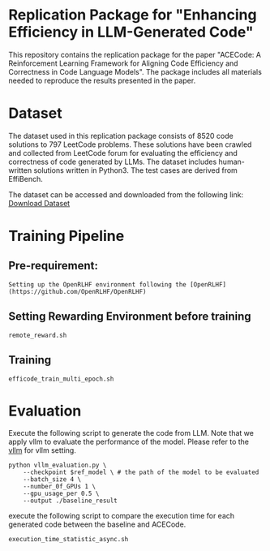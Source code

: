 # Replication Package for "Enhancing Efficiency in LLM-Generated Code"

This repository contains the replication package for the paper "ACECode: A Reinforcement Learning Framework for Aligning Code Efficiency and Correctness in Code Language Models". The package includes all materials needed to reproduce the results presented in the paper.

# Dataset

The dataset used in this replication package consists of 8520 code solutions to 797 LeetCode problems. These solutions have been crawled and collected from LeetCode forum for evaluating the efficiency and correctness of code generated by LLMs. The dataset includes human-written solutions written in Python3. The test cases are derived from EffiBench.

The dataset can be accessed and downloaded from the following link:
[Download Dataset](https://smu-my.sharepoint.com/:u:/g/personal/cryang_smu_edu_sg/EYpufI7GUQNPnhdm-I1tvWwBk5_w1KAM-N-cb25VuTKs7Q?e=ukjpFv)


# Training Pipeline

## Pre-requirement:

```
Setting up the OpenRLHF environment following the [OpenRLHF](https://github.com/OpenRLHF/OpenRLHF)
```

## Setting Rewarding Environment before training

```
remote_reward.sh
```

## Training

```
efficode_train_multi_epoch.sh
```

# Evaluation

Execute the following script to generate the code from LLM. Note that we apply vllm to evaluate the performance of the model. Please refer to the [vllm](https://github.com/vllm-project/vllm) for vllm setting.
```
python vllm_evaluation.py \
    --checkpoint $ref_model \ # the path of the model to be evaluated
    --batch_size 4 \
    --number_0f_GPUs 1 \
    --gpu_usage_per 0.5 \
    --output ./baseline_result

```
execute the following script to compare the execution time for each generated code between the baseline and ACECode.
```
execution_time_statistic_async.sh
```
 
